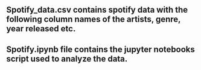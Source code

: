 ## Spotify_data.csv contains spotify data with the following column names of the artists, genre, year released etc.
## Spotify.ipynb file contains the jupyter notebooks script used to analyze the  data.

